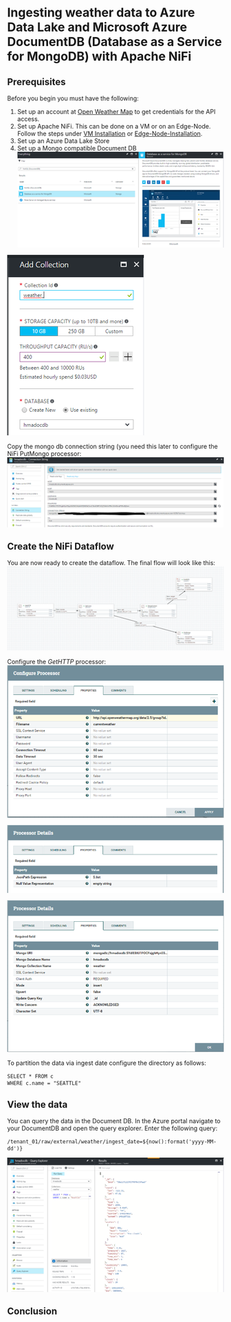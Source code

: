 
# Ingesting weather data to Azure Data Lake and Microsoft Azure DocumentDB (Database as a Service for MongoDB) with Apache NiFi

## Prerequisites
Before you begin you must have the following:
1. Set up an account at [Open Weather Map](https://openweathermap.org/) to get credentials for the API access.
2. Set up Apache NiFi. This can be done on a VM or on an Edge-Node. Follow the steps under [VM Installation](nifi-install-azure-vm.md) or [Edge-Node-Installation](nifi-install-HDIEdgeNode.md).
3. Set up an Azure Data Lake Store
4. Set up a Mongo compatible Document DB
![nifi-weather1](/images/nifi-weather1.PNG)

![nifi-weather2](/images/nifi-weather2.PNG)

Copy the mongo db connection string (you need this later to configure the NiFi PutMongo processor:
![nifi-weather3](/images/nifi-weather3.PNG)

## Create the NiFi Dataflow
You are now ready to create the dataflow. The final flow will look like this:
![nifi-weather5](/images/nifi-weather5.PNG)

Configure the *GetHTTP* processor:
![nifi-weather6](/images/nifi-weather6.PNG)

![nifi-weather7](/images/nifi-weather7.PNG)

![nifi-weather8](/images/nifi-weather8.PNG)


To partition the data via ingest date configure the directory as follows:

```
SELECT * FROM c
WHERE c.name = "SEATTLE"
```

## View the data
You can query the data in the Document DB. In the Azure portal navigate to your DocumentDB and open the query explorer. Enter the following query:

```
/tenant_01/raw/external/weather/ingest_date=${now():format('yyyy-MM-dd')}
```

![nifi-weather4](/images/nifi-weather4.PNG)

## Conclusion



